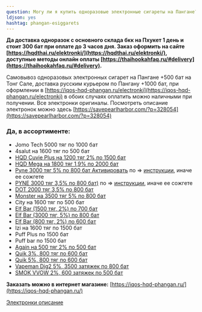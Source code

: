 ```yaml
---
question: Могу ли я купить одноразовые электронные сигареты на Пангане?
ldjson: yes 
hashtag: phangan-esiggarets
---
```


**Да доставка одноразок  с основного склада бкк на Пхукет 1 день и стоит 300 бат при оплате до 3 часов дня. Заказ оформить на сайте [https://hqdthai.ru/elektronki/](https://hqdthai.ru/elektronki/), доступные методы онлайн оплаты [https://thaihookahfaq.ru/#delivery](https://thaihookahfaq.ru/#delivery).**  

Самовывоз одноразовых электронных сигарет на Пангане +500 бат на Тонг Сале, доставка русским курьером по Пангану +1000 бат, при оформлении в  [https://iqos-hqd-phangan.ru/electronki](https://iqos-hqd-phangan.ru/electronki) в обоих случаях оплатить можно наличными при получении. Все электронки оригиналы. Посмотреть описание электронок можно здесь [https://savepearlharbor.com/?p=328054](https://savepearlharbor.com/?p=328054)

### Да, в ассортименте:
* Jomo Tech 5000 тяг по 1000 бат
* 4salut на 1600 тяг по 500 бат
* [HQD Cuvie Plus на 1200 тяг 2% по 1500 бат](https://iqos-hqd-phangan.ru/)
* [HQD Mega на 1800 тяг 1,9% по 2000 бат](https://iqos-hqd-phangan.ru/)
* [Pyne 3000 тяг 5% по 800 бат Активировать](https://iqos-hqd-phangan.ru/) по => [инструкции](https://savepearlharbor.com/?p=330334), иначе ее сожгете 
* [PYNE 3000 тяг 3,5% по 800 бат)](https://iqos-hqd-phangan.ru/) по => [инструкции](https://savepearlharbor.com/?p=330334), иначе ее сожгете
* [DOT 2000 тяг 3,5% по 800 бат](https://iqos-hqd-phangan.ru/)
* [Monster  на 3500 тяг 5% по 800 бат](https://iqos-hqd-phangan.ru/)
* City на 1600 тяг по 500 бат
* [Elf Bar (1500 тяг, 2%) по 700 бат](https://iqos-hqd-phangan.ru/)
* [Elf Bar (3000 тяг, 5%) по 800 бат](https://iqos-hqd-phangan.ru/)
* [Elf Bar (800 тяг, 2%) по 600 бат](https://iqos-hqd-phangan.ru/)
* Izi на 1600 тяг по 1500 бат
* Puff Plus по 1500 бат
* Puff bar по 1500 бат
* [Again на 500 тяг 2% по 500 бат](https://iqos-hqd-phangan.ru/)
* [Quik 3%, 800 тяг по 600 бат](https://iqos-hqd-phangan.ru/)
* [Quik 5%, 800 тяг по 600 бат](https://iqos-hqd-phangan.ru/)
* [Vapeman Dig2 5%, 3500 затяжек по 800 бат](https://iqos-hqd-phangan.ru/)
* [SMOK VVOW 2%, 600 затяжек по 500 бат](https://iqos-hqd-phangan.ru/) 

**Заказать можно в интернет магазине:** [https://iqos-hqd-phangan.ru/](https://iqos-hqd-phangan.ru/)

[Электронки описание](https://savepearlharbor.com/?p=328054)


